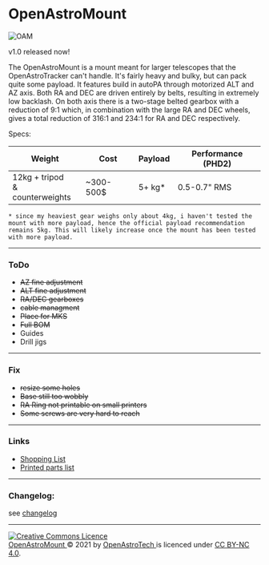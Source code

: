 # OpenAstroMount

![OAM](https://i.imgur.com/1LZaNa9.jpeg)

v1.0 released now! 

The OpenAstroMount is a mount meant for larger telescopes that the OpenAstroTracker can't handle. It's fairly heavy and bulky, but can pack quite some payload. It features build in autoPA through motorized ALT and AZ axis. Both RA and DEC are driven entirely by belts, resulting in extremely low backlash. On both axis there is a two-stage belted gearbox with a reduction of 9:1 which, in combination with the large RA and DEC wheels, gives a total reduction of 316:1 and 234:1 for RA and DEC respectively. 

Specs:

| Weight                             | Cost      | Payload | Performance (PHD2) |
|------------------------------------|-----------|---------|-------------|
| 12kg + tripod <br>& counterweights | ~300-500$ | 5+ kg*   | 0.5-0.7" RMS    |

`* since my heaviest gear weighs only about 4kg, i haven't tested the mount with more payload, hence the official payload recommendation remains 5kg. This will likely increase once the mount has been tested with more payload. ` 

---
### ToDo
- ~~AZ fine adjustment~~
- ~~ALT fine adjustment~~
- ~~RA/DEC gearboxes~~
- ~~cable managment~~
- ~~Place for MKS~~
- ~~Full BOM~~
- Guides
- Drill jigs

---
### Fix
- ~~resize some holes~~
- ~~Base still too wobbly~~
- ~~RA Ring not printable on small printers~~
- ~~Some screws are very hard to reach~~
---
### Links
- [Shopping List](https://docs.google.com/spreadsheets/d/11bVmNJqMsgxGibqhDkgMZYvdXtIfOjpVwsbMoQk8eRM/edit?usp=sharing)
- [Printed parts list](https://docs.google.com/spreadsheets/d/1Y-b5y6xR6_xKHy6ZGzY7_cjVsc-U0AEJJASNaPWRuvU/edit?usp=sharing)

---
### Changelog:

see [changelog](https://github.com/OpenAstroTech/OpenAstroMount/blob/master/changelog.md)

---

<a rel="license" href="http://creativecommons.org/licenses/by-nc/4.0/"><img alt="Creative Commons Licence" style="border-width:0" src="https://i.creativecommons.org/l/by-nc/4.0/88x31.png" /></a><br /> <a href="https://github.com/OpenAstroTech/OpenAstroMount"> OpenAstroMount </a> &copy; 2021 by <a href="https://github.com/OpenAstroTech">OpenAstroTech </a> is licenced under <a rel="license" href="http://creativecommons.org/licenses/by-nc/4.0/">CC BY-NC 4.0</a>.